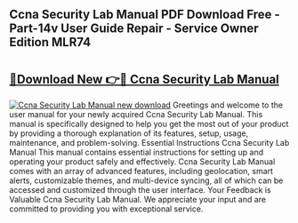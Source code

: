 ## Ccna Security Lab Manual PDF Download Free - Part-14v User Guide Repair - Service Owner Edition MLR74

# <h2><a href="http://bc36424.oget.top/?id=Ccna+Security+Lab+Manual">🔗Download New 👉🔴 Ccna Security Lab Manual</a></h2>

[![Ccna Security Lab Manual new download](https://i.imgur.com/5g1atiW.png)](http://bc36424.oget.top/?id=Ccna+Security+Lab+Manual)
Greetings and welcome to the user manual for your newly acquired Ccna Security Lab Manual. This manual is specifically designed to help you get the most out of your product by providing a thorough explanation of its features, setup, usage, maintenance, and problem-solving. Essential Instructions Ccna Security Lab Manual This manual contains essential instructions for setting up and operating your product safely and effectively. Ccna Security Lab Manual comes with an array of advanced features, including geolocation, smart alerts, customizable themes, and multi-device syncing, all of which can be accessed and customized through the user interface. Your Feedback is Valuable Ccna Security Lab Manual. We appreciate your input and are committed to providing you with exceptional service.

